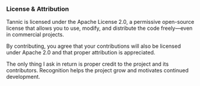 ### License & Attribution

Tannic is licensed under the Apache License 2.0, a permissive open-source license that allows you to use, modify, and distribute the code freely—even in commercial projects.

By contributing, you agree that your contributions will also be licensed under Apache 2.0 and that proper attribution is appreciated.

The only thing I ask in return is proper credit to the project and its contributors. Recognition helps the project grow and motivates continued development.
